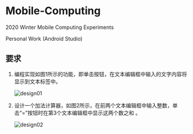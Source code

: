 # Mobile-Computing

2020 Winter Mobile Computing Experiments

Personal Work (Android Studio)

## 要求
1. 编程实现如图1所示的功能，即单击按钮，在文本编辑框中输入的文字内容将显示到文本标签中。

   ![design01](C:\Users\Erusea\AndroidStudioProjects\Mobile-Computing\ex03\design01.png)

2. 设计一个加法计算器，如图2所示，在前两个文本编辑框中输入整数，单击“=”按钮时在第3个文本编辑框中显示这两个数之和 。

   ![design02](C:\Users\Erusea\AndroidStudioProjects\Mobile-Computing\ex03\design02.png)

